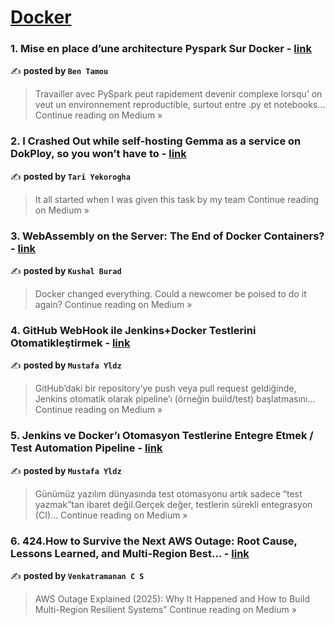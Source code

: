 
<h1><a href=https://medium.com/tag/docker/recommended target="_blank" rel="noopener noreferrer">Docker</a></h1>
<h3>1. Mise en place d’une architecture Pyspark Sur Docker - <a href="https://medium.com/@benomartamou90/mise-en-place-dune-architecture-pyspark-sur-docker-7fe0b5b5b319?source=rss------docker-5" target="_blank" rel="noopener noreferrer">link</a></h3>

✍️ **posted by `Ben Tamou`**

<blockquote>Travailler avec PySpark peut rapidement devenir complexe lorsqu’ on veut un environnement reproductible, surtout entre .py et notebooks…
Continue reading on Medium »</blockquote>

<h3>2. I Crashed Out while self-hosting Gemma as a service on DokPloy, so you won’t have to  - <a href="https://tariyekorogha.medium.com/i-crashed-out-while-self-hosting-gemma-as-a-service-on-dokploy-so-you-wont-have-to-0d05a38df7f1?source=rss------docker-5" target="_blank" rel="noopener noreferrer">link</a></h3>

✍️ **posted by `Tari Yekorogha`**

<blockquote>It all started when I was given this task by my team
Continue reading on Medium »</blockquote>

<h3>3. WebAssembly on the Server: The End of Docker Containers? - <a href="https://medium.com/@kushalburad07/webassembly-on-the-server-the-end-of-docker-containers-fb806deaac29?source=rss------docker-5" target="_blank" rel="noopener noreferrer">link</a></h3>

✍️ **posted by `Kushal Burad`**

<blockquote>Docker changed everything. Could a newcomer be poised to do it again?
Continue reading on Medium »</blockquote>

<h3>4. GitHub WebHook ile Jenkins+Docker Testlerini Otomatikleştirmek - <a href="https://medium.com/@mustafa.yldz093/github-webhook-ile-jenkins-docker-testlerini-otomatikle%C5%9Ftirmek-26e24370ba5b?source=rss------docker-5" target="_blank" rel="noopener noreferrer">link</a></h3>

✍️ **posted by `Mustafa Yldz`**

<blockquote>GitHub’daki bir repository’ye push veya pull request geldiğinde, Jenkins otomatik olarak pipeline’ı (örneğin build/test) başlatmasını…
Continue reading on Medium »</blockquote>

<h3>5. Jenkins ve Docker’ı Otomasyon Testlerine Entegre Etmek / Test Automation Pipeline - <a href="https://medium.com/@mustafa.yldz093/jenkins-ve-docker%C4%B1-otomasyon-testlerine-entegre-etmek-test-automation-pipeline-db40eff75573?source=rss------docker-5" target="_blank" rel="noopener noreferrer">link</a></h3>

✍️ **posted by `Mustafa Yldz`**

<blockquote>Günümüz yazılım dünyasında test otomasyonu artık sadece “test yazmak”tan ibaret değil.Gerçek değer, testlerin sürekli entegrasyon (CI)…
Continue reading on Medium »</blockquote>

<h3>6. 424.How to Survive the Next AWS Outage: Root Cause, Lessons Learned, and Multi-Region Best… - <a href="https://medium.com/@venkatvk46/424-how-to-survive-the-next-aws-outage-root-cause-lessons-learned-and-multi-region-best-b2a4187b4d8c?source=rss------docker-5" target="_blank" rel="noopener noreferrer">link</a></h3>

✍️ **posted by `Venkatramanan C S`**

<blockquote>AWS Outage Explained (2025): Why It Happened and How to Build Multi-Region Resilient Systems”
Continue reading on Medium »</blockquote>

